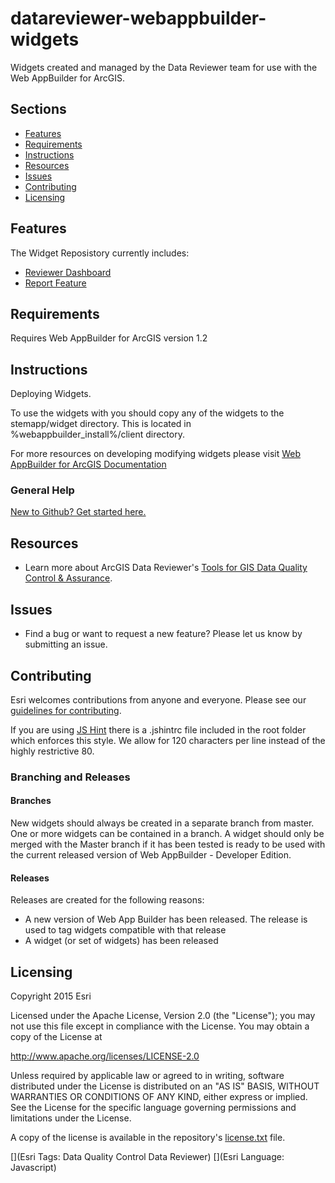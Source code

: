# datareviewer-webappbuilder-widgets
Widgets created and managed by the Data Reviewer team for use with the Web AppBuilder for ArcGIS.
## Sections

* [Features](#features)
* [Requirements](#requirements)
* [Instructions](#instructions)
* [Resources](#resources)
* [Issues](#issues)
* [Contributing](#contributing)
* [Licensing](#licensing)

## Features
The Widget Reposistory currently includes:

* [Reviewer Dashboard](./ReviewerDashboard/README.md)
* [Report Feature](./ReportFeature/README.md)

## Requirements
Requires Web AppBuilder for ArcGIS version 1.2

## Instructions
Deploying Widgets.

To use the widgets with you should copy any of the widgets to the stemapp/widget directory. This is located in %webappbuilder_install%/client directory.

For more resources on developing modifying widgets please visit
[Web AppBuilder for ArcGIS Documentation](http://doc.arcgis.com/en/web-appbuilder/)

### General Help
[New to Github? Get started here.](http://htmlpreview.github.com/?https://github.com/Esri/esri.github.com/blob/master/help/esri-getting-to-know-github.html)


## Resources

* Learn more about ArcGIS Data Reviewer's [Tools for GIS Data Quality Control & Assurance](http://www.esri.com/software/arcgis/extensions/arcgis-data-reviewer).

## Issues

* Find a bug or want to request a new feature?  Please let us know by submitting an issue.

## Contributing

Esri welcomes contributions from anyone and everyone. Please see our [guidelines for contributing](https://github.com/esri/contributing).

If you are using [JS Hint](http://http://www.jshint.com/) there is a .jshintrc file included in the root folder which enforces this style.
We allow for 120 characters per line instead of the highly restrictive 80.

### Branching and Releases
#### Branches ####
New widgets should always be created in a separate branch from master. One or more widgets can be contained in a branch. A widget should only be merged with the Master branch if it has been tested is ready to be used with the current released version of Web AppBuilder - Developer Edition. 
#### Releases ####
Releases are created for the following reasons:
- A new version of Web App Builder has been released. The release is used to tag widgets compatible with that release
- A widget (or set of widgets) has been released


## Licensing

Copyright 2015 Esri

Licensed under the Apache License, Version 2.0 (the "License");
you may not use this file except in compliance with the License.
You may obtain a copy of the License at

   http://www.apache.org/licenses/LICENSE-2.0

Unless required by applicable law or agreed to in writing, software
distributed under the License is distributed on an "AS IS" BASIS,
WITHOUT WARRANTIES OR CONDITIONS OF ANY KIND, either express or implied.
See the License for the specific language governing permissions and
limitations under the License.

A copy of the license is available in the repository's
[license.txt](./LICENSE) file.

[](Esri Tags: Data Quality Control Data Reviewer)
[](Esri Language: Javascript)
